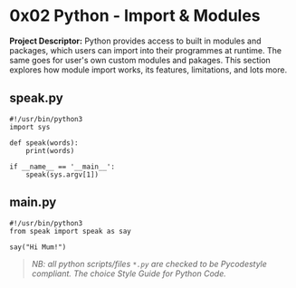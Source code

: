 # 0x02 Python - Import & Modules

__Project Descriptor:__ Python provides access to built in modules and
packages, which users can import into their programmes at runtime. The same
goes for user's own custom modules and pakages. This section explores how
module import works, its features, limitations, and lots more.



## speak.py

```
#!/usr/bin/python3
import sys

def speak(words):
	print(words)

if __name__ == '__main__':
	speak(sys.argv[1])
```
## main.py
```
#!/usr/bin/python3
from speak import speak as say

say("Hi Mum!")
```

> _NB: all python scripts/files ```*.py``` are checked to be Pycodestyle_
> _compliant. The choice Style Guide for Python Code._
